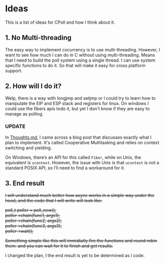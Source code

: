 # Ideas
This is a list of ideas for CPoll and how I think about it.

## 1. No Multi-threading
The easy way to implement cocurrency is to use multi-threading. 
However, I want to see how much I can do in C without using multi-threading.
Means that I need to build the poll system using a single thread.
I can use system specific functions to do it. So that will make it easy 
for cross platform support.


## 2. How will I do it?
Welp, there is a way with longjmp and setjmp or I could try to learn how to manipulate the EIP and ESP stack and registers for linux. On windows I could use the fibers apis todo it, but yet I don't know if they are easy to manage as polling.

### UPDATE
In [Thoughts.md](THOUGHTS.md), I came across a blog post that discusses exactly what I plan to implement. It's called Cooperative Multitasking and relies on context switching and yielding.  

On Windows, there’s an API for this called `Fiber`, while on Unix, the equivalent is `ucontext`. However, the issue with Unix is that `ucontext` is not a standard POSIX API, so I’ll need to find a workaround for it.  

## 3. End result
~~I will understand much better how async works in a simple way under the hood, and the code that I will write will look like:~~

~~poll_t poller = poll_new();~~ \
~~poller->chain(func1, args1);~~ \
~~poller->chain(func2, args2);~~ \
~~poller->chain(func3, args3);~~ \
~~poller->wait();~~ 


~~Something simple like this will immidiatly fire the functions and round robin them. and you can wait for it to finish and get results.~~


I changed the plan, I the end result is yet to be determined as I code.